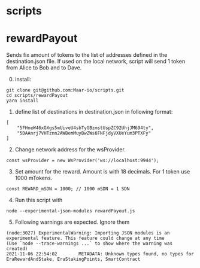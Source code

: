 # scripts

# rewardPayout
Sends fix amount of tokens to the list of addresses defined in the destination.json file.
If used on the local network, script will send 1 token from Alice to Bob and to Dave.

0. install:
```
git clone git@github.com:Maar-io/scripts.git
cd scripts/rewardPayout
yarn install
```

1. define list of destinations in destination.json in following format:
```
[
    "5FHneW46xGXgs5mUiveU4sbTyGBzmstUspZC92UhjJM694ty",
    "5DAAnrj7VHTznn2AWBemMuyBwZWs6FNFjdyVXUeYum3PTXFy"
]
```

2. Change network address for the wsProvider.
```
const wsProvider = new WsProvider('ws://localhost:9944');

```

3. Set amount for the reward. Amount is with 18 decimals. For 1 token use 1000 mTokens.
```
const REWARD_mSDN = 1000; // 1000 mSDN = 1 SDN
```


4. Run this script with
```
node --experimental-json-modules rewardPayout.js
```
5. Following warnings are expected. Ignore them
```
(node:3027) ExperimentalWarning: Importing JSON modules is an experimental feature. This feature could change at any time
(Use `node --trace-warnings ...` to show where the warning was created)
2021-11-06 22:54:02        METADATA: Unknown types found, no types for EraRewardAndStake, EraStakingPoints, SmartContract
```